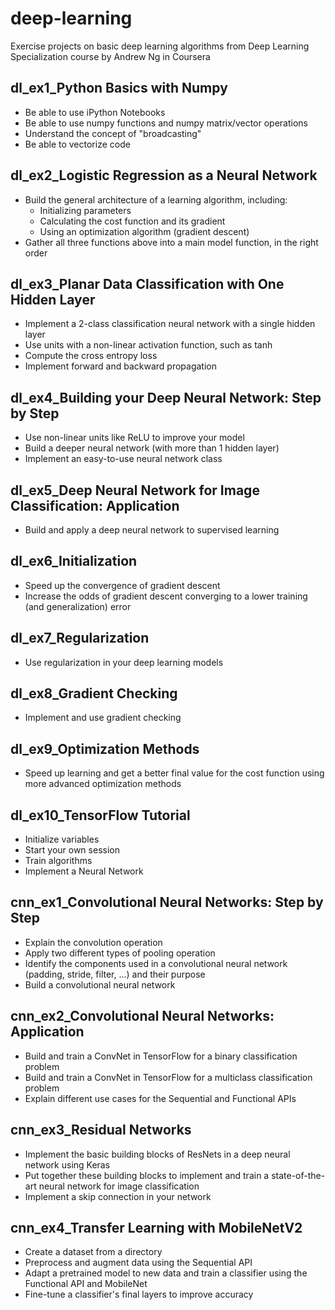 # deep-learning

Exercise projects on basic deep learning algorithms from Deep Learning Specialization course by Andrew Ng in Coursera

## dl_ex1_Python Basics with Numpy

- Be able to use iPython Notebooks
- Be able to use numpy functions and numpy matrix/vector operations
- Understand the concept of "broadcasting"
- Be able to vectorize code

## dl_ex2_Logistic Regression as a Neural Network

- Build the general architecture of a learning algorithm, including:
  - Initializing parameters
  - Calculating the cost function and its gradient
  - Using an optimization algorithm (gradient descent)
- Gather all three functions above into a main model function, in the right order

## dl_ex3_Planar Data Classification with One Hidden Layer

- Implement a 2-class classification neural network with a single hidden layer
- Use units with a non-linear activation function, such as tanh
- Compute the cross entropy loss
- Implement forward and backward propagation

## dl_ex4_Building your Deep Neural Network: Step by Step

- Use non-linear units like ReLU to improve your model
- Build a deeper neural network (with more than 1 hidden layer)
- Implement an easy-to-use neural network class

## dl_ex5_Deep Neural Network for Image Classification: Application

- Build and apply a deep neural network to supervised learning

## dl_ex6_Initialization

- Speed up the convergence of gradient descent
- Increase the odds of gradient descent converging to a lower training (and generalization) error

## dl_ex7_Regularization

- Use regularization in your deep learning models

## dl_ex8_Gradient Checking

- Implement and use gradient checking

## dl_ex9_Optimization Methods

- Speed up learning and get a better final value for the cost function using more advanced optimization methods

## dl_ex10_TensorFlow Tutorial

- Initialize variables
- Start your own session
- Train algorithms
- Implement a Neural Network

## cnn_ex1_Convolutional Neural Networks: Step by Step

- Explain the convolution operation
- Apply two different types of pooling operation
- Identify the components used in a convolutional neural network (padding, stride, filter, ...) and their purpose
- Build a convolutional neural network

## cnn_ex2_Convolutional Neural Networks: Application

- Build and train a ConvNet in TensorFlow for a binary classification problem
- Build and train a ConvNet in TensorFlow for a multiclass classification problem
- Explain different use cases for the Sequential and Functional APIs

## cnn_ex3_Residual Networks

- Implement the basic building blocks of ResNets in a deep neural network using Keras
- Put together these building blocks to implement and train a state-of-the-art neural network for image classification
- Implement a skip connection in your network

## cnn_ex4_Transfer Learning with MobileNetV2

- Create a dataset from a directory
- Preprocess and augment data using the Sequential API
- Adapt a pretrained model to new data and train a classifier using the Functional API and MobileNet
- Fine-tune a classifier's final layers to improve accuracy
